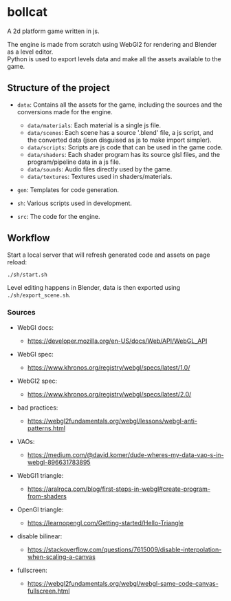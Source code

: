 # bollcat

A 2d platform game written in js.  
  
The engine is made from scratch using WebGl2 for rendering
and Blender as a level editor.  
Python is used to export levels data and make all the assets available to the game.

## Structure of the project

- `data`: Contains all the assets for the game, including the sources and the conversions made for the engine.
    - `data/materials`: Each material is a single js file.
    - `data/scenes`: Each scene has a source '.blend' file, a js script, and the converted data (json disguised as js to make import simpler).
    - `data/scripts`: Scripts are js code that can be used in the game code.
    - `data/shaders`: Each shader program has its source glsl files, and the program/pipeline data in a js file.
    - `data/sounds`: Audio files directly used by the game.
    - `data/textures`: Textures used in shaders/materials.

- `gen`: Templates for code generation.

- `sh`: Various scripts used in development.

- `src`: The code for the engine.

## Workflow

Start a local server that will refresh generated code and assets on page reload:
```
./sh/start.sh
```
  
Level editing happens in Blender, data is then exported using `./sh/export_scene.sh`.

### Sources

- WebGl docs: 
    - https://developer.mozilla.org/en-US/docs/Web/API/WebGL_API

- WebGl spec: 
    - https://www.khronos.org/registry/webgl/specs/latest/1.0/

- WebGl2 spec: 
    - https://www.khronos.org/registry/webgl/specs/latest/2.0/

- bad practices: 
    - https://webgl2fundamentals.org/webgl/lessons/webgl-anti-patterns.html

- VAOs: 
    - https://medium.com/@david.komer/dude-wheres-my-data-vao-s-in-webgl-896631783895

- WebGl1 triangle: 
    - https://aralroca.com/blog/first-steps-in-webgl#create-program-from-shaders

- OpenGl triangle: 
    - https://learnopengl.com/Getting-started/Hello-Triangle

- disable bilinear: 
    - https://stackoverflow.com/questions/7615009/disable-interpolation-when-scaling-a-canvas

- fullscreen: 
    - https://webgl2fundamentals.org/webgl/webgl-same-code-canvas-fullscreen.html
